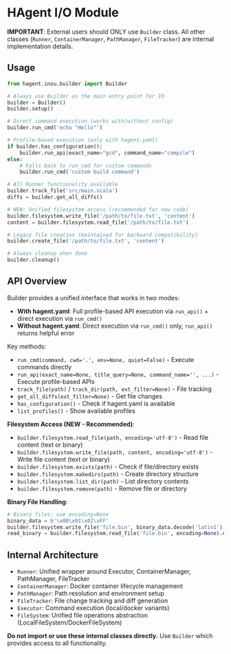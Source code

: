 
# HAgent I/O Module

**IMPORTANT**: External users should ONLY use `Builder` class. All other classes (`Runner`, `ContainerManager`, `PathManager`, `FileTracker`) are internal implementation details.

## Usage

```python
from hagent.inou.builder import Builder

# Always use Builder as the main entry point for IO
builder = Builder()
builder.setup()

# Direct command execution (works with/without config)
builder.run_cmd('echo "Hello"')

# Profile-based execution (only with hagent.yaml)
if builder.has_configuration():
    builder.run_api(exact_name="gcd", command_name="compile")
else:
    # Falls back to run_cmd for custom commands
    builder.run_cmd('custom build command')

# All Runner functionality available
builder.track_file('src/main.scala')
diffs = builder.get_all_diffs()

# NEW: Unified filesystem access (recommended for new code)
builder.filesystem.write_file('/path/to/file.txt', 'content')
content = builder.filesystem.read_file('/path/to/file.txt')

# Legacy file creation (maintained for backward compatibility)
builder.create_file('/path/to/file.txt', 'content')

# Always cleanup when done
builder.cleanup()
```

## API Overview

Builder provides a unified interface that works in two modes:
- **With hagent.yaml**: Full profile-based API execution via `run_api()` + direct execution via `run_cmd()`
- **Without hagent.yaml**: Direct execution via `run_cmd()` only, `run_api()` returns helpful error

Key methods:
- `run_cmd(command, cwd='.', env=None, quiet=False)` - Execute commands directly
- `run_api(exact_name=None, title_query=None, command_name='', ...)` - Execute profile-based APIs
- `track_file(path)` / `track_dir(path, ext_filter=None)` - File tracking
- `get_all_diffs(ext_filter=None)` - Get file changes
- `has_configuration()` - Check if hagent.yaml is available
- `list_profiles()` - Show available profiles

**Filesystem Access (NEW - Recommended)**:
- `builder.filesystem.read_file(path, encoding='utf-8')` - Read file content (text or binary)
- `builder.filesystem.write_file(path, content, encoding='utf-8')` - Write file content (text or binary)
- `builder.filesystem.exists(path)` - Check if file/directory exists
- `builder.filesystem.makedirs(path)` - Create directory structure
- `builder.filesystem.list_dir(path)` - List directory contents
- `builder.filesystem.remove(path)` - Remove file or directory

**Binary File Handling**:
```python
# Binary files: use encoding=None
binary_data = b'\x00\x01\x02\xFF'
builder.filesystem.write_file('file.bin', binary_data.decode('latin1'), encoding=None)
read_binary = builder.filesystem.read_file('file.bin', encoding=None).encode('latin1')
```

## Internal Architecture

- `Runner`: Unified wrapper around Executor, ContainerManager, PathManager, FileTracker
- `ContainerManager`: Docker container lifecycle management  
- `PathManager`: Path resolution and environment setup
- `FileTracker`: File change tracking and diff generation
- `Executor`: Command execution (local/docker variants)
- `FileSystem`: Unified file operations abstraction (LocalFileSystem/DockerFileSystem)

**Do not import or use these internal classes directly.** Use `Builder` which provides access to all functionality.

